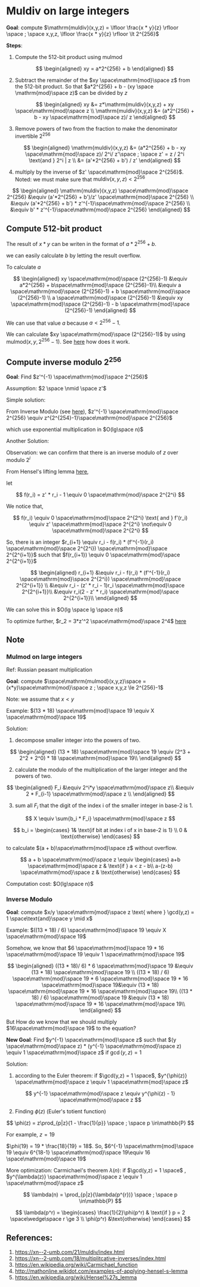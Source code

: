# Muldiv on large integers

**Goal**: compute $\mathrm{muldiv}(x,y,z) = \lfloor \frac{x * y}{z} \rfloor \space ; \space x,y,z, \lfloor \frac{x * y}{z} \rfloor \lt 2^{256}$

**Steps**:

1. Compute the 512-bit product using mulmod

   $$
   \begin{aligned}
   xy = a*2^{256} + b
   \end{aligned}
   $$

2. Subtract the remainder of the $xy \space\mathrm{mod}\space z$ from the 512-bit product. So that $a*2^{256} + b - (xy \space \mathrm{mod}\space z)$ can be divided by $z$

   $$
   \begin{aligned}
   xy &= z*\mathrm{muldiv}(x,y,z) + xy \space\mathrm{mod}\space z \\
   \mathrm{muldiv}(x,y,z) &= (a*2^{256} + b - xy \space\mathrm{mod}\space z)/ z
   \end{aligned}
   $$

3. Remove powers of two from the fraction to make the denominator invertible $2^{256}$

   $$
   \begin{aligned}
   \mathrm{muldiv}(x,y,z) &= (a*2^{256} + b - xy \space\mathrm{mod}\space z)/ 2^i/ z'\space ; \space z' = z / 2^i \text{and } 2^i | z \\
   &= (a'*2^{256} + b') / z'
   \end{aligned}
   $$

4. multiply by the inverse of $z' \space\mathrm{mod}\space 2^{256}$.
   Noted: we must make sure that $\mathrm{muldiv}(x,y,z) \lt 2^{256}$

$$
\begin{aligned}
\mathrm{muldiv}(x,y,z) \space\mathrm{mod}\space 2^{256} &\equiv (a'*2^{256} + b')/z' \space\mathrm{mod}\space 2^{256} \\
 &\equiv (a'*2^{256} + b') * z'^{-1}\space\mathrm{mod}\space 2^{256} \\
 &\equiv b' * z'^{-1}\space\mathrm{mod}\space 2^{256}
\end{aligned}
$$

## Compute 512-bit product

The result of $x * y$ can be writen in the format of $a * 2^{256} + b$.

we can easily calculate $b$ by letting the result overflow.

To calculate $a$

$$
\begin{aligned}
xy \space\mathrm{mod}\space (2^{256}-1) &\equiv a*2^{256} + b\space\mathrm{mod}\space (2^{256}-1)\\
&\equiv a  \space\mathrm{mod}\space (2^{256}-1) + b \space\mathrm{mod}\space (2^{256}-1) \\
a \space\mathrm{mod}\space (2^{256}-1) &\equiv xy \space\mathrm{mod}\space (2^{256}-1) - b \space\mathrm{mod}\space (2^{256}-1)
\end{aligned}
$$

We can use that value $a$ because $a \lt 2^{256}-1$.

We can calculate $xy \space\mathrm{mod}\space (2^{256}-1)$
by using $\mathrm{mulmod}(x,y,2^{256}-1)$. See [here](#Mulmod-on-large-integers) how does it work.

## Compute inverse modulo $2^{256}$

**Goal**: Find $z'^{-1} \space\mathrm{mod}\space 2^{256}$

Assumption: $2 \space \nmid \space z'$

Simple solution:

From Inverse Modulo (see [here](#Inverse-Modulo)), $z'^{-1} \space\mathrm{mod}\space 2^{256} \equiv z^{2^{254}-1}\space\mathrm{mod}\space 2^{256}$

which use exponential multiplication in $O(lg\space n)$

Another Solution:

Observation: we can confirm that there is an inverse modulo of $z$ over modulo $2^i$

From Hensel's lifting lemma [here](https://en.wikipedia.org/wiki/Hensel%27s_lemma#Using_derivatives_for_lifting_roots),

let

$$
f(r_i) = z' * r_i - 1 \equiv 0 \space\mathrm{mod}\space 2^{2^i}
$$

We notice that,

$$
f(r_i) \equiv 0 \space\mathrm{mod}\space 2^{2^i} \text{ and } f'(r_i) \equiv z' \space\mathrm{mod}\space 2^{2^i} \not\equiv 0 \space\mathrm{mod}\space 2^{2^i}
$$

So, there is an integer $r_{i+1} \equiv r_i - f(r_i) * (f'^{-1}(r_i) \space\mathrm{mod}\space 2^{2^i}) \space\mathrm{mod}\space 2^{2^{i+1}}$ such that $f(r_{i+1}) \equiv 0 \space\mathrm{mod}\space 2^{2^{i+1}}$

$$
\begin{aligned}
r_{i+1} &\equiv r_i - f(r_i) * (f'^{-1}(r_i) \space\mathrm{mod}\space 2^{2^i}) \space\mathrm{mod}\space 2^{2^{i+1}} \\
&\equiv r_i - (z' * r_i - 1)r_i \space\mathrm{mod}\space 2^{2^{i+1}}\\
&\equiv r_i(2 - z' * r_i) \space\mathrm{mod}\space 2^{2^{i+1}}\\
\end{aligned}
$$

We can solve this in $O(lg \space lg \space n)$

To optimize further, $r_2 = 3*z'^2 \space\mathrm{mod}\space 2^4$ [here](https://arxiv.org/abs/1303.0328)

## Note

### Mulmod on large integers

Ref: Russian peasant multiplication

**Goal**: compute $\space\mathrm{mulmod}(x,y,z)\space = (x*y)\space\mathrm{mod}\space z ; \space x,y,z \le 2^{256}-1$

Note: we assume that $x < y$

Example: $(13 * 18) \space\mathrm{mod}\space 19 \equiv X \space\mathrm{mod}\space 19$

Solution:

1. decompose smaller integer into the powers of two.

$$
\begin{aligned}
(13 * 18) \space\mathrm{mod}\space 19 \equiv (2^3 + 2^2 + 2^0) * 18 \space\mathrm{mod}\space 19\\
\end{aligned}
$$

2. calculate the modulo of the multiplication of the larger integer and the powers of two.

$$
\begin{aligned}
F_i &\equiv 2^i*y \space\mathrm{mod}\space z\\
    &\equiv 2 * F_{i-1} \space\mathrm{mod}\space z \\
\end{aligned}
$$

3. sum all $F_i$ that the digit of the index i of the smaller integer in base-2 is 1.

$$
X \equiv \sum{b_i * F_i} \space\mathrm{mod}\space z
$$

$$
b_i = \begin{cases}
    1& \text{if bit at index i of x in base-2 is 1}    \\
    0              & \text{otherwise}
    \end{cases}
$$

to calculate $(a + b)\space\mathrm{mod}\space z$ without overflow.

$$
a + b \space\mathrm{mod}\space z \equiv \begin{cases}
    a+b \space\mathrm{mod}\space z & \text{if } a < z - b\\
    a-(z-b) \space\mathrm{mod}\space z & \text{otherwise}
    \end{cases}
$$

Computation cost: $O(lg\space n)$

### Inverse Modulo

**Goal**: compute $x/y \space\mathrm{mod}\space z \text{ where } \gcd(y,z) = 1 \space\text{and}\space y \mid x$

Example: $((13 * 18) / 6) \space\mathrm{mod}\space 19 \equiv X \space\mathrm{mod}\space 19$

Somehow, we know that $6 \space\mathrm{mod}\space 19 * 16 \space\mathrm{mod}\space 19 \equiv 1  \space\mathrm{mod}\space 19$

$$
\begin{aligned}
((13 * 18)/ 6) * 6 \space\mathrm{mod}\space 19 &\equiv (13 * 18) \space\mathrm{mod}\space 19 \\
((13 * 18) / 6) \space\mathrm{mod}\space 19 * 6 \space\mathrm{mod}\space 19 * 16 \space\mathrm{mod}\space 19&\equiv (13 * 18) \space\mathrm{mod}\space 19 * 16 \space\mathrm{mod}\space 19\\
((13 * 18) / 6) \space\mathrm{mod}\space 19 &\equiv (13 * 18) \space\mathrm{mod}\space 19 * 16 \space\mathrm{mod}\space 19\\
\end{aligned}
$$

But How do we know that we should multiply $16\space\mathrm{mod}\space 19$ to the equation?

**New Goal**: Find $y^{-1} \space\mathrm{mod}\space z$
such that $(y \space\mathrm{mod}\space z) * (y^{-1} \space\mathrm{mod}\space z) \equiv 1 \space\mathrm{mod}\space z$
if $\gcd(y,z) = 1$

Solution:

1. according to the Euler theorem: if $\gcd(y,z) = 1 \space$, $y^{\phi(z)} \space\mathrm{mod}\space z \equiv 1 \space\mathrm{mod}\space z$

$$
y^{-1} \space\mathrm{mod}\space z \equiv y^{\phi(z) - 1} \space\mathrm{mod}\space z
$$

2. Finding $\phi(z)$ (Euler's totient function)

$$
\phi(z) = z\prod_{p|z}{1 - \frac{1}{p}} \space ; \space p  \in\mathbb{P}
$$

For example, $z = 19$

$\phi(19) = 19 * \frac{18}{19} = 18$. So, $6^{-1} \space\mathrm{mod}\space 19 \equiv 6^{18-1} \space\mathrm{mod}\space 19\equiv 16 \space\mathrm{mod}\space 19$

More optimization: Carmichael's theorem $\lambda(n)$:
if $\gcd(y,z) = 1 \space$
, $y^{\lambda(z)} \space\mathrm{mod}\space z \equiv 1 \space\mathrm{mod}\space z$

$$
\lambda(n) = \prod_{p|z}{\lambda(p^{r})} \space ; \space p  \in\mathbb{P}
$$

$$
\lambda(p^r) =
\begin{cases}
\frac{1}{2}\phi(p^r) & \text{if } p = 2 \space\wedge\space r \ge 3 \\
\phi(p^r) &\text{otherwise}
\end{cases}
$$

## References:

1. https://xn--2-umb.com/21/muldiv/index.html
2. https://xn--2-umb.com/18/multiplitcative-inverses/index.html
3. https://en.wikipedia.org/wiki/Carmichael_function
4. http://mathonline.wikidot.com/examples-of-applying-hensel-s-lemma
5. https://en.wikipedia.org/wiki/Hensel%27s_lemma

